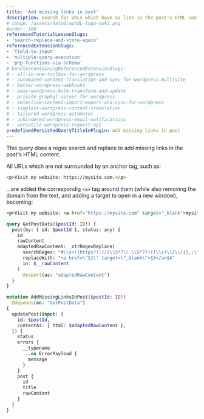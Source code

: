 ```yaml
---
title: 'Add missing links in post'
description: Search for URLs which have no link in the post's HTML content and add a link around them
# image: /assets/GatoGraphQL-logo-suki.png
#order: 100
referencedTutorialLessonSlugs:
- 'search-replace-and-store-again'
referencedExtensionSlugs:
- 'field-to-input'
- 'multiple-query-execution'
- 'php-functions-via-schema'
# bundlesContainingReferencedExtensionSlugs:
# - all-in-one-toolbox-for-wordpress
# - automated-content-translation-and-sync-for-wordpress-multisite
# - better-wordpress-webhooks
# - easy-wordpress-bulk-transform-and-update
# - private-graphql-server-for-wordpress
# - selective-content-import-export-and-sync-for-wordpress
# - simplest-wordpress-content-translation
# - tailored-wordpress-automator
# - unhindered-wordpress-email-notifications
# - versatile-wordpress-request-api
predefinedPersistedQueryTitleInPlugin: Add missing links in post
---
```


This query does a regex search and replace to add missing links in the post's HTML content.

All URLs which are not surrounded by an anchor tag, such as:

```html
<p>Visit my website: https://mysite.com.</p>
```

...are added the correspondig `<a>` tag around them (while also removing the domain from the text, and adding a target to open in a new window), becoming:

```html
<p>Visit my website: <a href="https://mysite.com" target="_blank">mysite.com</a>.</p>
```

```graphql
query GetPostData($postId: ID!) {
  post(by: { id: $postId }, status: any) {
    id
    rawContent
    adaptedRawContent: _strRegexReplace(
      searchRegex: "#\\s+((https?)://(\\S*?\\.\\S*?))([\\s)\\[\\]{},;\"\\':<]|\\.\\s|$)#i"
      replaceWith: "<a href=\"$1\" target=\"_blank\">$3</a>$4"
      in: $__rawContent
    )
      @export(as: "adaptedRawContent")
  }
}

mutation AddMissingLinksInPost($postId: ID!)
  @depends(on: "GetPostData")
{
  updatePost(input: {
    id: $postId,
    contentAs: { html: $adaptedRawContent },
  }) {
    status
    errors {
      __typename
      ...on ErrorPayload {
        message
      }
    }
    post {
      id
      title
      rawContent
    }
  }
}
```
